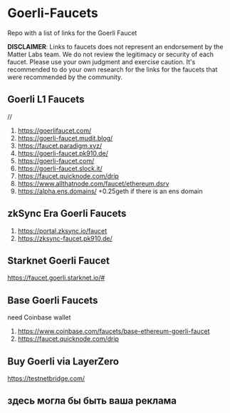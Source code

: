 # Goerli-Faucets
Repo with a list of links for the Goerli Faucet

**DISCLAIMER**: Links to faucets does not represent an endorsement by the Matter Labs team. We do not review the legitimacy or security of each faucet. Please use your own judgment and exercise caution. It's recommended to do your own research for the links for the faucets that were recommended by the community.

## Goerli L1 Faucets
//
1. https://goerlifaucet.com/
2. https://goerli-faucet.mudit.blog/
3. https://faucet.paradigm.xyz/
4. https://goerli-faucet.pk910.de/
5. https://goerli-faucet.com/
6. https://goerli-faucet.slock.it/
7. https://faucet.quicknode.com/drip
8. https://www.allthatnode.com/faucet/ethereum.dsrv
9. https://alpha.ens.domains/  +0.25geth if there is an ens domain

## zkSync Era Goerli Faucets
1. https://portal.zksync.io/faucet
2. https://zksync-faucet.pk910.de/

## Starknet Goerli Faucet
https://faucet.goerli.starknet.io/#

## Base Goerli Faucets
need Coinbase wallet
1. https://www.coinbase.com/faucets/base-ethereum-goerli-faucet
2. https://faucet.quicknode.com/drip

## Buy Goerli via LayerZero
https://testnetbridge.com/

## здесь могла бы быть ваша реклама
